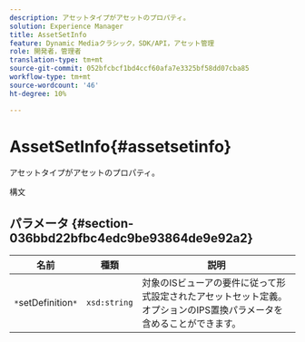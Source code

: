 ```yaml
---
description: アセットタイプがアセットのプロパティ。
solution: Experience Manager
title: AssetSetInfo
feature: Dynamic Mediaクラシック，SDK/API，アセット管理
role: 開発者，管理者
translation-type: tm+mt
source-git-commit: 052bfcbcf1bd4ccf60afa7e3325bf58dd07cba85
workflow-type: tm+mt
source-wordcount: '46'
ht-degree: 10%

---
```



# AssetSetInfo{#assetsetinfo}

アセットタイプがアセットのプロパティ。

構文

## パラメータ {#section-036bbd22bfbc4edc9be93864de9e92a2}

| 名前 | 種類 | 説明 |
|---|---|---|
| `*`setDefinition`*` | `xsd:string` | 対象のISビューアの要件に従って形式設定されたアセットセット定義。 オプションのIPS置換パラメータを含めることができます。 |

